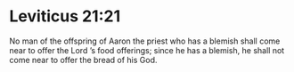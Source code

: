 # Leviticus 21:21

No man of the offspring of Aaron the priest who has a blemish shall come near to offer the Lord ’s food offerings; since he has a blemish, he shall not come near to offer the bread of his God.
